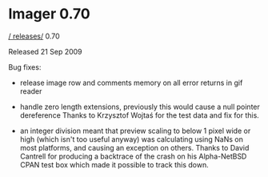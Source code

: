 # Imager 0.70

[ / ](..) [releases/](./) 0.70

Released 21 Sep 2009

Bug fixes:

- release image row and comments memory on all error returns in gif reader

- handle zero length extensions, previously this would cause a null pointer dereference Thanks to Krzysztof Wojtaś for the test data and fix for this.

- an integer division meant that preview scaling to below 1 pixel wide or high (which isn't too useful anyway) was calculating using NaNs on most platforms, and causing an exception on others. Thanks to David Cantrell for producing a backtrace of the crash on his Alpha-NetBSD CPAN test box which made it possible to track this down.